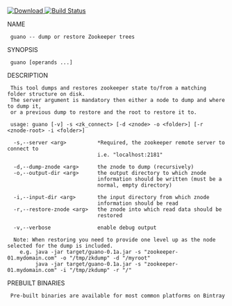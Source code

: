 [ ![Download](https://api.bintray.com/packages/feldoh/Guano/guano/images/download.svg) ](https://bintray.com/feldoh/Guano/guano/_latestVersion) [![Build Status](https://travis-ci.org/feldoh/guano.svg?branch=master)](https://travis-ci.org/feldoh/guano)

NAME

     guano -- dump or restore Zookeeper trees

SYNOPSIS

     guano [operands ...]

DESCRIPTION

     This tool dumps and restores zookeeper state to/from a matching folder structure on disk.
     The server argument is mandatory then either a node to dump and where to dump it,
     or a previous dump to restore and the root to restore it to.

     usage: guano [-v] -s <zk_connect> [-d <znode> -o <folder>] [-r <znode-root> -i <folder>]

      -s,--server <arg>          *Required, the zookeeper remote server to connect to
                                 i.e. "localhost:2181"
                                 
      -d,--dump-znode <arg>      the znode to dump (recursively)
      -o,--output-dir <arg>      the output directory to which znode
                                 information should be written (must be a
                                 normal, empty directory)
                                 
      -i,--input-dir <arg>       the input directory from which znode
                                 information should be read
      -r,--restore-znode <arg>   the znode into which read data should be
                                 restored

      -v,--verbose               enable debug output

      Note: When restoring you need to provide one level up as the node selected for the dump is included.
        e.g. java -jar target/guano-0.1a.jar -s "zookeeper-01.mydomain.com" -o "/tmp/zkdump" -d "/myroot"
             java -jar target/guano-0.1a.jar -s "zookeeper-01.mydomain.com" -i "/tmp/zkdump" -r "/"
             
PREBUILT BINARIES

     Pre-built binaries are available for most common platforms on Bintray
